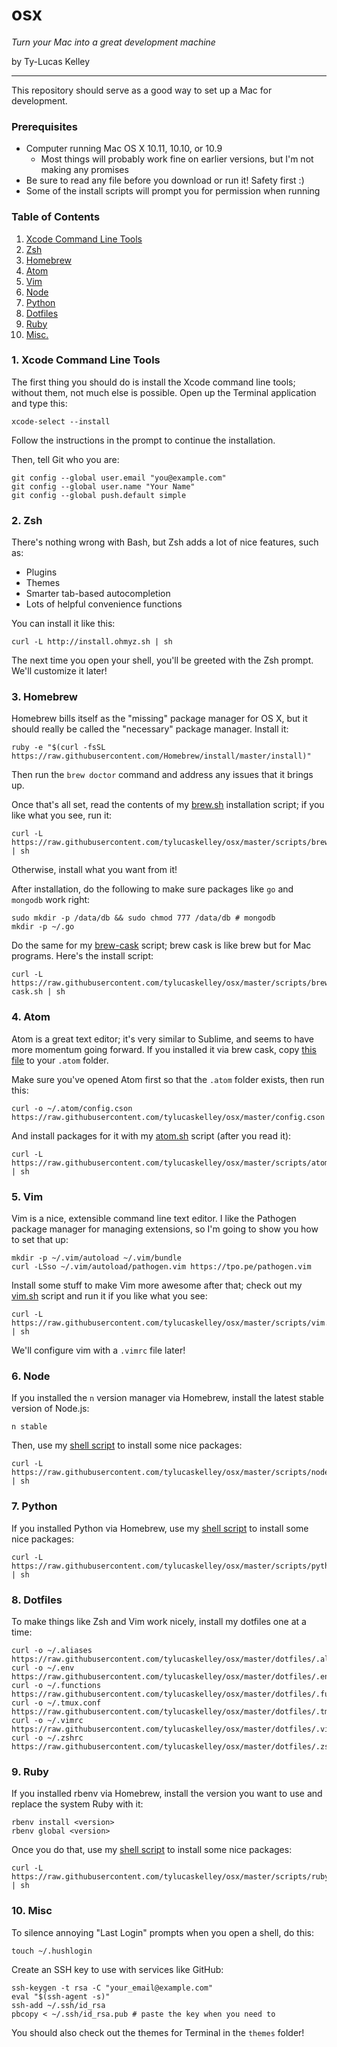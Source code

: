 # osx

*Turn your Mac into a great development machine*

by Ty-Lucas Kelley

---

This repository should serve as a good way to set up a Mac for development.

### Prerequisites

* Computer running Mac OS X 10.11, 10.10, or 10.9
  * Most things will probably work fine on earlier versions,
    but I'm not making any promises
* Be sure to read any file before you download or run it! Safety first :)
* Some of the install scripts will prompt you for permission when running

### Table of Contents

1. [Xcode Command Line Tools](#1-xcode-command-line-tools)
2. [Zsh](#2-zsh)
3. [Homebrew](#3-homebrew)
4. [Atom](#4-atom)
5. [Vim](#5-vim)
6. [Node](#6-node)
7. [Python](#7-python)
8. [Dotfiles](#8-dotfiles)
9. [Ruby](#9-ruby)
10. [Misc.](#10-misc)

### 1. Xcode Command Line Tools

The first thing you should do is install the Xcode command line tools; without
them, not much else is possible. Open up the Terminal application and type this:

    xcode-select --install

Follow the instructions in the prompt to continue the installation.

Then, tell Git who you are:

    git config --global user.email "you@example.com"
    git config --global user.name "Your Name"
    git config --global push.default simple

### 2. Zsh

There's nothing wrong with Bash, but Zsh adds a lot of nice features, such as:

* Plugins
* Themes
* Smarter tab-based autocompletion
* Lots of helpful convenience functions

You can install it like this:

    curl -L http://install.ohmyz.sh | sh

The next time you open your shell, you'll be greeted with the Zsh prompt.
We'll customize it later!

### 3. Homebrew

Homebrew bills itself as the "missing" package manager for OS X, but it should
really be called the "necessary" package manager. Install it:

    ruby -e "$(curl -fsSL https://raw.githubusercontent.com/Homebrew/install/master/install)"

Then run the `brew doctor` command and address any issues that it brings up.

Once that's all set, read the contents of my
[brew.sh](https://github.com/tylucaskelley/osx/blob/master/scripts/brew.sh)
installation script; if you like what you see, run it:

    curl -L https://raw.githubusercontent.com/tylucaskelley/osx/master/scripts/brew.sh | sh

Otherwise, install what you want from it!

After installation, do the following to make sure packages like `go` and `mongodb` work right:

    sudo mkdir -p /data/db && sudo chmod 777 /data/db # mongodb
    mkdir -p ~/.go

Do the same for my
[brew-cask](https://github.com/tylucaskelley/osx/blob/master/scripts/brew-cask.sh) script;
brew cask is like brew but for Mac programs. Here's the install script:

    curl -L https://raw.githubusercontent.com/tylucaskelley/osx/master/scripts/brew-cask.sh | sh

### 4. Atom

Atom is a great text editor; it's very similar to Sublime, and seems to have more
momentum going forward. If you installed it via brew cask, copy
[this file](https://github.com/tylucaskelley/osx/blob/master/config.cson) to
your `.atom` folder.

Make sure you've opened Atom first so that the `.atom` folder exists, then run
this:

    curl -o ~/.atom/config.cson https://raw.githubusercontent.com/tylucaskelley/osx/master/config.cson

And install packages for it with my
[atom.sh](https://github.com/tylucaskelley/osx/blob/master/scripts/atom.sh) script
(after you read it):

    curl -L https://raw.githubusercontent.com/tylucaskelley/osx/master/scripts/atom.sh | sh

### 5. Vim

Vim is a nice, extensible command line text editor. I like the Pathogen package
manager for managing extensions, so I'm going to show you how to set that up:

    mkdir -p ~/.vim/autoload ~/.vim/bundle
    curl -LSso ~/.vim/autoload/pathogen.vim https://tpo.pe/pathogen.vim

Install some stuff to make Vim more awesome after that; check out my
[vim.sh](https://github.com/tylucaskelley/osx/blob/master/scripts/vim.sh)
script and run it if you like what you see:

    curl -L https://raw.githubusercontent.com/tylucaskelley/osx/master/scripts/vim.sh | sh

We'll configure vim with a `.vimrc` file later!

### 6. Node

If you installed the `n` version manager via Homebrew, install the latest stable
version of Node.js:

    n stable

Then, use my [shell script](https://github.com/tylucaskelley/osx/blob/master/scripts/node.sh)
to install some nice packages:

    curl -L https://raw.githubusercontent.com/tylucaskelley/osx/master/scripts/node.sh | sh

### 7. Python

If you installed Python via Homebrew, use my
[shell script](https://github.com/tylucaskelley/osx/blob/master/scripts/python.sh)
to install some nice packages:

    curl -L https://raw.githubusercontent.com/tylucaskelley/osx/master/scripts/python.sh | sh

### 8. Dotfiles

To make things like Zsh and Vim work nicely, install my dotfiles one at a time:

    curl -o ~/.aliases https://raw.githubusercontent.com/tylucaskelley/osx/master/dotfiles/.aliases
    curl -o ~/.env https://raw.githubusercontent.com/tylucaskelley/osx/master/dotfiles/.env
    curl -o ~/.functions https://raw.githubusercontent.com/tylucaskelley/osx/master/dotfiles/.functions
    curl -o ~/.tmux.conf https://raw.githubusercontent.com/tylucaskelley/osx/master/dotfiles/.tmux.conf
    curl -o ~/.vimrc https://raw.githubusercontent.com/tylucaskelley/osx/master/dotfiles/.vimrc
    curl -o ~/.zshrc https://raw.githubusercontent.com/tylucaskelley/osx/master/dotfiles/.zshrc

### 9. Ruby

If you installed rbenv via Homebrew, install the version you want to use and
replace the system Ruby with it:

    rbenv install <version>
    rbenv global <version>

Once you do that, use my
[shell script](https://github.com/tylucaskelley/osx/blob/master/scripts/ruby.sh)
to install some nice packages:

    curl -L https://raw.githubusercontent.com/tylucaskelley/osx/master/scripts/ruby.sh | sh

### 10. Misc

To silence annoying "Last Login" prompts when you open a shell, do this:

    touch ~/.hushlogin

Create an SSH key to use with services like GitHub:

    ssh-keygen -t rsa -C "your_email@example.com"
    eval "$(ssh-agent -s)"
    ssh-add ~/.ssh/id_rsa
    pbcopy < ~/.ssh/id_rsa.pub # paste the key when you need to

You should also check out the themes for Terminal in the `themes` folder!
